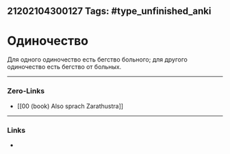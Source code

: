 21202104300127
Tags: #type_unfinished_anki 
---
# Одиночество

Для одного одиночество есть бегство больного; для другого одиночество есть бегство от больных.

---
### Zero-Links
- [[00 (book) Also sprach Zarathustra]]
---
### Links
-